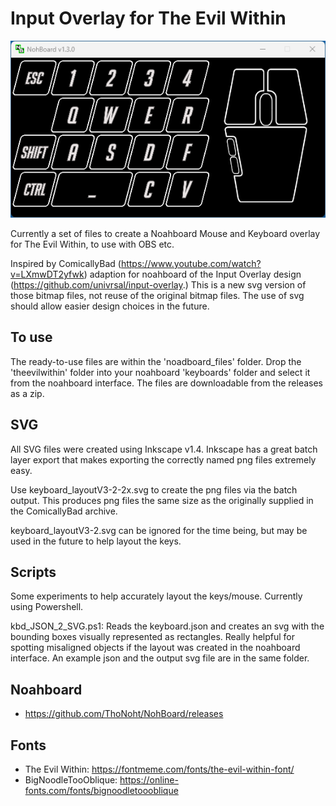 # Input Overlay for The Evil Within

![Layout of keys and mouse in noahbaord application](kbd_layout.png)

Currently a set of files to create a Noahboard Mouse and Keyboard overlay for The Evil Within, to use with OBS etc.

Inspired by ComicallyBad (https://www.youtube.com/watch?v=LXmwDT2yfwk) adaption for noahboard of the Input Overlay design (https://github.com/univrsal/input-overlay.) This is a new svg version of those bitmap files, not reuse of the original bitmap files. The use of svg should allow easier design choices in the future.

## To use

The ready-to-use files are within the 'noadboard_files' folder. Drop the 'theevilwithin' folder into your noahboard 'keyboards' folder and select it from the noahboard interface. The files are downloadable from the releases as a zip.

## SVG

All SVG files were created using Inkscape v1.4. Inkscape has a great batch layer export that makes exporting the correctly named png files extremely easy.

Use keyboard_layoutV3-2-2x.svg to create the png files via the batch output. This produces png files the same size as the originally supplied in the ComicallyBad archive.

keyboard_layoutV3-2.svg can be ignored for the time being, but may be used in the future to help layout the keys.

## Scripts

Some experiments to help accurately layout the keys/mouse. Currently using Powershell.

kbd_JSON_2_SVG.ps1: Reads the keyboard.json and creates an svg with the bounding boxes visually represented as rectangles. Really helpful for spotting misaligned objects if the layout was created in the noahboard interface.  An example json and the output svg file are in the same folder.



## Noahboard 

* https://github.com/ThoNoht/NohBoard/releases

## Fonts

* The Evil Within: https://fontmeme.com/fonts/the-evil-within-font/
* BigNoodleTooOblique: https://online-fonts.com/fonts/bignoodletoooblique